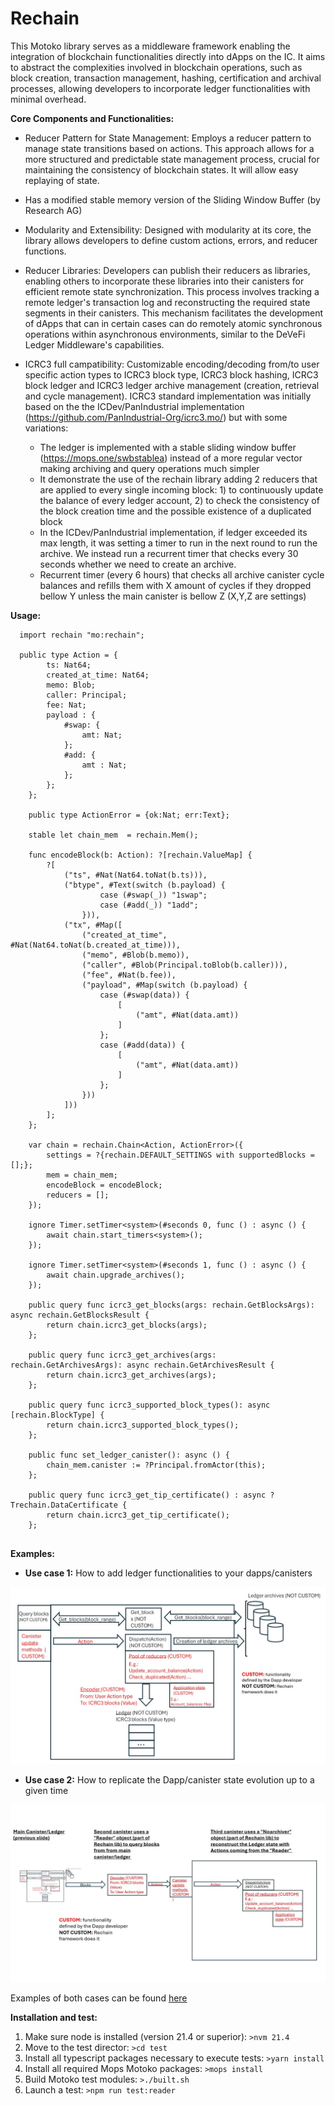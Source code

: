 # Rechain

This Motoko library serves as a middleware framework enabling the integration of blockchain functionalities directly into dApps on the IC. It aims to abstract the complexities involved in blockchain operations, such as block creation, transaction management, hashing, certification and archival processes, allowing developers to incorporate ledger functionalities with minimal overhead.

**Core Components and Functionalities:**

- Reducer Pattern for State Management: Employs a reducer pattern to manage state transitions based on actions. This approach allows for a more structured and predictable state management process, crucial for maintaining the consistency of blockchain states. It will allow easy replaying of state.

- Has a modified stable memory version of the Sliding Window Buffer (by Research AG)

- Modularity and Extensibility: Designed with modularity at its core, the library allows developers to define custom actions, errors, and reducer functions.

- Reducer Libraries: Developers can publish their reducers as libraries, enabling others to incorporate these libraries into their canisters for efficient remote state synchronization. This process involves tracking a remote ledger's transaction log and reconstructing the required state segments in their canisters. This mechanism facilitates the development of dApps that can in certain cases can do remotely atomic synchronous operations within asynchronous environments, similar to the DeVeFi Ledger Middleware's capabilities.

- ICRC3 full campatibility: Customizable encoding/decoding from/to user specific action types to ICRC3 block type, ICRC3 block hashing, ICRC3 block ledger and ICRC3 ledger archive management (creation, retrieval and cycle management).  ICRC3 standard implementation was initially based on the the ICDev/PanIndustrial implementation (https://github.com/PanIndustrial-Org/icrc3.mo/) but with some variations:

    - The ledger is implemented with a stable sliding window buffer (https://mops.one/swbstablea) instead of a more regular vector making archiving and query operations much simpler
    - It demonstrate the use of the rechain library adding 2 reducers that are applied to every single incoming block: 1) to continuously update the balance of every ledger account, 2) to check the consistency of the block creation time and the possible existence of a duplicated block
    - In the ICDev/PanIndustrial implementation, if ledger exceeded its max length, it was setting a timer to run in the next round to run the archive. We instead run a recurrent timer that checks every 30 seconds whether we need to create an archive.
    - Recurrent timer (every 6 hours) that checks all archive canister cycle balances and refills them with X amount of cycles if they dropped bellow Y unless the main canister is bellow Z (X,Y,Z are settings)

**Usage:**
```
  import rechain "mo:rechain";

  public type Action = {
        ts: Nat64;
        created_at_time: Nat64;
        memo: Blob;
        caller: Principal;
        fee: Nat;
        payload : {
            #swap: {
                amt: Nat;
            };
            #add: {
                amt : Nat;
            };
        };
    };

    public type ActionError = {ok:Nat; err:Text};

    stable let chain_mem  = rechain.Mem();

    func encodeBlock(b: Action): ?[rechain.ValueMap] {
        ?[
            ("ts", #Nat(Nat64.toNat(b.ts))),
            ("btype", #Text(switch (b.payload) {
                    case (#swap(_)) "1swap";
                    case (#add(_)) "1add";
                })),
            ("tx", #Map([
                ("created_at_time", #Nat(Nat64.toNat(b.created_at_time))),
                ("memo", #Blob(b.memo)),
                ("caller", #Blob(Principal.toBlob(b.caller))),
                ("fee", #Nat(b.fee)),
                ("payload", #Map(switch (b.payload) {
                    case (#swap(data)) {
                        [
                            ("amt", #Nat(data.amt))
                        ]
                    };
                    case (#add(data)) {
                        [
                            ("amt", #Nat(data.amt))
                        ]
                    };
                }))
            ]))
        ];
    };

    var chain = rechain.Chain<Action, ActionError>({
        settings = ?{rechain.DEFAULT_SETTINGS with supportedBlocks = [];};
        mem = chain_mem;
        encodeBlock = encodeBlock;
        reducers = [];
    });
    
    ignore Timer.setTimer<system>(#seconds 0, func () : async () {
        await chain.start_timers<system>();
    });
    
    ignore Timer.setTimer<system>(#seconds 1, func () : async () {
        await chain.upgrade_archives();
    });

    public query func icrc3_get_blocks(args: rechain.GetBlocksArgs): async rechain.GetBlocksResult {
        return chain.icrc3_get_blocks(args);
    };

    public query func icrc3_get_archives(args: rechain.GetArchivesArgs): async rechain.GetArchivesResult {
        return chain.icrc3_get_archives(args);
    };

    public query func icrc3_supported_block_types(): async [rechain.BlockType] {
        return chain.icrc3_supported_block_types();
    };

    public func set_ledger_canister(): async () {
        chain_mem.canister := ?Principal.fromActor(this);
    };

    public query func icrc3_get_tip_certificate() : async ?Trechain.DataCertificate {
        return chain.icrc3_get_tip_certificate();
    };
  

```

**Examples:**

- **Use case 1:** How to add ledger functionalities to your dapps/canisters

![alt text](./simpleapp_withledger.jpg "Optional Title1")

- **Use case 2:** How to replicate the Dapp/canister state evolution up to a given time

![alt text](./recreating_appstate.jpg "Optional Title2")

Examples of both cases can be found [here](https://github.com/Neutrinomic/rechain/tree/master/test "Rechain tests using PocketIC")

**Installation and test:**

1) Make sure node is installed (version 21.4 or superior): `>nvm 21.4`
2) Move to the test director: `>cd test` 
3) Install all typescript packages necessary to execute tests: `>yarn install`
4) Install all required Mops Motoko packages: `>mops install` 
5) Build Motoko test modules: `>./built.sh`
6) Launch a test: `>npm run test:reader`
